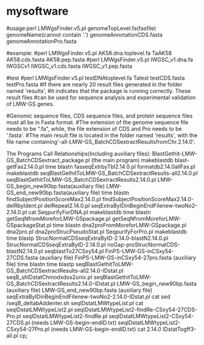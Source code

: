 # mysoftware
#usage:perl LMWgsFinder.v5.pl genomeTopLevel.fa(fasfile) genomeName(cannot contain '.') genomeAnnotationCDS.fasta genomeAnnotationPro.fasta

#example:
#perl LMWgsFinder.v5.pl AK58.dna.toplevel.fa  TaAK58  AK58.cds.fasta  AK58.pep.fasta 
#perl LMWgsFinder.v5.pl IWGSC_v1.dna.fa  IWGSCv1  IWGSC_v1.cds.fasta  IWGSC_v1.pep.fasta

#test
#perl LMWgsFinder.v5.pl testDNAtoplevel.fa Tatest testCDS.fasta testPro.fasta
#If there are nearly 20 result files generated in the folder named 'results', 
#it indicates that the package is running correctly. These result files 
#can be used for sequence analysis and experimental validation of LMW-GS genes.

#Genomic sequence files, CDS sequence files, and protein sequence files must all be in Fasta format.
#The extension of the genome sequence file needs to be ".fa", while, the file extension of CDS and Pro needs to be '.fasta'.
#The main result file is located in the folder named 'results', with the file name containing'-all-LMW-GS_BatchCDSextractResultsfromChr.2.14.0'.


The Programs Call Relationships(Including auxiliary files):
BlastGethit-LMW-GS_BatchCDSextract_package.pl (the main program)
   makeblastdb
   blast-getFas2.14.0.pl
      time blastn
      fasseqExtrbyTbl2.14.0.pl
   formatdb2.14.0allFas.pl
      makeblastdb
   seqBlastGethitToLMW-GS_BatchCDSextractResults-all2.14.0.pl
      seqBlastGethitToLMW-GS_BatchCDSextractResults2.14.0.pl
      LMW-GS_begin_new90bp.fasta(auxiliary file)
      LMW-GS_end_new90bp.fasta(auxiliary file)
         time blastn
         findSubjectPositionScoreMax2.14.0.pl
         findSubjectPositionScoreMax2.14.0-delRbyIdent.pl
         delRepeat2.14.0.pl
         seqExtraByIDinBeginEndFilenew-twoNo2-2.14.0.pl
   cat
   SeqpurifyForDNA.pl
   makeblastdb
   time blastn
   getSeqNfromMoreforLMW-GSpackage.pl
   getSeqNfromMoreforLMW-GSpackageStat.pl
   time blastn
   dna2proFromMoreforLMW-GSpackage.pl
      dna2pro.pl
      dna2proStrucPseudoStat.pl
   SeqpurifyForPro.pl
   makeblastdb
   time blastp
   StrucNormalCDSseqExtraByID-2.14.0-blastN2.14.0.pl
      StrucNormalCDSseqExtraByID-2.14.0.pl
      noGap-proStrucNormalCDS-blastN2.14.0.pl
   seqblastTo27CSxy54.pl
      FinPS-LMW-GS-inCSxy54-27CDS.fasta (auxiliary file)
      FinPS-LMW-GS-inCSxy54-27pro.fasta (auxiliary file)
      time blastn
      time blastp
   seqBlastGethitToLMW-GS_BatchCDSextractResults-all2.14.0-IDstat.pl
      seqB_shIDstatChmodxdos2unix.pl
      seqBlastGethitToLMW-GS_BatchCDSextractResults2.14.0-IDstat.pl
         LMW-GS_begin_new90bp.fasta (auxiliary file)
         LMW-GS_end_new90bp.fasta (auxiliary file)
         seqExtraByIDinBeginEndFilenew-twoNo2-2.14.0-IDstat.pl
      cat
      sed
      /seqB_deltabAddenter.sh
      seqIDstatLMWtypeList.pl
      cat
      seqIDstatLMWtypeList2.pl
      seqIDstatLMWtypeList2-findRe-CSxy54-27CDS-Pro.pl
         seqIDstatLMWtypeList2-findRe.pl
         seqIDstatLMWtypeList2-CSxy54-27CDS.pl (needs LMW-GS-begin-endID.txt)
         seqIDstatLMWtypeList2-CSxy54-27Pro.pl (needs LMW-GS-begin-endID.txt)
      cat
   2.14.0 IDstatTogff3-all.pl
   cp;



